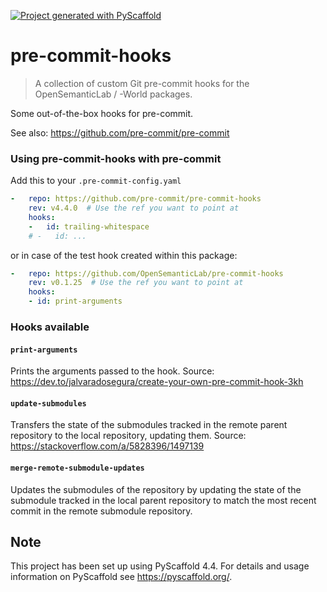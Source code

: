 <!-- These are examples of badges you might want to add to your README:
     please update the URLs accordingly

[![Built Status](https://api.cirrus-ci.com/github/<USER>/pre-commit-hooks.svg?branch=main)](https://cirrus-ci.com/github/<USER>/pre-commit-hooks)
[![ReadTheDocs](https://readthedocs.org/projects/pre-commit-hooks/badge/?version=latest)](https://pre-commit-hooks.readthedocs.io/en/stable/)
[![Coveralls](https://img.shields.io/coveralls/github/<USER>/pre-commit-hooks/main.svg)](https://coveralls.io/r/<USER>/pre-commit-hooks)
[![PyPI-Server](https://img.shields.io/pypi/v/pre-commit-hooks.svg)](https://pypi.org/project/pre-commit-hooks/)
[![Conda-Forge](https://img.shields.io/conda/vn/conda-forge/pre-commit-hooks.svg)](https://anaconda.org/conda-forge/pre-commit-hooks)
[![Monthly Downloads](https://pepy.tech/badge/pre-commit-hooks/month)](https://pepy.tech/project/pre-commit-hooks)
[![Twitter](https://img.shields.io/twitter/url/http/shields.io.svg?style=social&label=Twitter)](https://twitter.com/pre-commit-hooks)
-->

[![Project generated with PyScaffold](https://img.shields.io/badge/-PyScaffold-005CA0?logo=pyscaffold)](https://pyscaffold.org/)



# pre-commit-hooks

> A collection of custom Git pre-commit hooks for the OpenSemanticLab / -World packages.

Some out-of-the-box hooks for pre-commit.

See also: https://github.com/pre-commit/pre-commit


### Using pre-commit-hooks with pre-commit

Add this to your `.pre-commit-config.yaml`

```yaml
-   repo: https://github.com/pre-commit/pre-commit-hooks
    rev: v4.4.0  # Use the ref you want to point at
    hooks:
    -   id: trailing-whitespace
    # -   id: ...
```
or in case of the test hook created within this package:

```yaml
-   repo: https://github.com/OpenSemanticLab/pre-commit-hooks
    rev: v0.1.25  # Use the ref you want to point at
    hooks:
    - id: print-arguments
```

### Hooks available

#### `print-arguments`
Prints the arguments passed to the hook. Source: https://dev.to/jalvaradosegura/create-your-own-pre-commit-hook-3kh

#### `update-submodules`
Transfers the state of the submodules tracked in the remote parent repository to the local repository, updating them. 
Source: https://stackoverflow.com/a/5828396/1497139

#### `merge-remote-submodule-updates`
Updates the submodules of the repository by updating the state of the submodule tracked in the local parent repository 
to match the most recent commit in the remote submodule repository.


<!-- pyscaffold-notes -->

## Note

This project has been set up using PyScaffold 4.4. For details and usage
information on PyScaffold see https://pyscaffold.org/.
